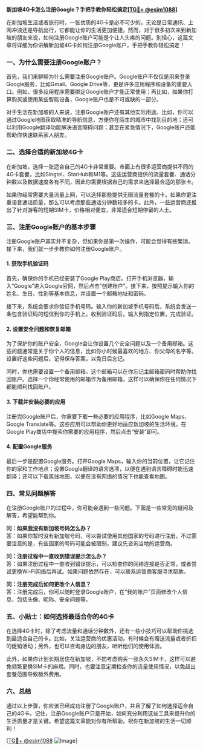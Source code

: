 **新加坡4G卡怎么注册Google？手把手教你轻松搞定[[TG💪+ @esim1088](https://t.me/s/esim1088)]**

在新加坡生活或者旅行时，一张优质的4G卡是必不可少的。无论是日常通讯、上网冲浪还是导航出行，它都能让你的生活更加便捷。然而，对于很多初次来到新加坡的朋友来说，如何注册Google账户可能是个让人头疼的问题。别担心，这篇文章将详细为你讲解新加坡4G卡如何注册Google账户，手把手教你轻松搞定！

### 一、为什么需要注册Google账户？

首先，我们来聊聊为什么需要注册Google账户。Google账户不仅仅是用来登录Google服务，比如Gmail、Google Drive等，更是许多应用程序和设备的重要入口。例如，很多应用程序需要绑定Google账户才能正常使用；再比如，如果你打算购买或使用某些智能设备，Google账户也是不可或缺的一部分。

对于生活在新加坡的人来说，注册Google账户还有其他实际用途。比如，你可以通过Google地图获取精准的导航信息，方便你在陌生的城市中找到目的地；还可以利用Google翻译功能解决语言障碍问题；甚至在紧急情况下，Google账户还能帮助你快速联系家人朋友。

### 二、选择合适的新加坡4G卡

在新加坡，选择一张适合自己的4G卡非常重要。市面上有很多运营商提供不同的4G卡套餐，比如Singtel、StarHub和M1等。这些运营商提供的流量套餐、通话分钟数以及数据速度各有不同，因此你需要根据自己的需求来选择最合适的那张卡。

如果你经常需要大量流量上网，可以选择那些提供无限流量套餐的卡。如果你更注重语音通话质量，那么可以考虑那些通话分钟数较多的卡。此外，一些运营商还推出了针对游客的短期SIM卡，价格相对便宜，非常适合短期停留的人士。

### 三、注册Google账户的基本步骤

注册Google账户其实并不复杂，但如果你是第一次操作，可能会觉得有些繁琐。接下来，我们就一步步教你如何注册Google账户。

#### 1. 获取手机验证码

首先，确保你的手机已经安装了Google Play商店。打开手机浏览器，输入“Google”进入Google官网，然后点击“创建账户”。接下来，按照提示输入你的姓名、生日、性别等基本信息，并设置一个邮箱地址和密码。

接下来，系统会要求你验证手机号码。输入你的新加坡手机号码后，系统会发送一条包含验证码的短信到你的手机上。收到验证码后，输入到指定位置，完成验证。

#### 2. 设置安全问题和恢复邮箱

为了保护你的账户安全，Google会让你设置几个安全问题以及一个备用邮箱。这些问题通常是关于你个人的信息，比如你小时候最喜欢的地方、你父母的名字等。设置好这些问题后，记得保存答案，以免日后忘记。

同时，你也需要设置一个备用邮箱。这个邮箱可以在你忘记主邮箱密码时帮助你找回账户。选择一个你经常使用的邮箱作为备用邮箱，这样可以确保你在任何情况下都能顺利找回账户。

#### 3. 下载并安装必要的应用

注册完Google账户后，你需要下载一些必要的应用程序，比如Google Maps、Google Translate等。这些应用可以帮助你更好地适应新加坡的生活环境。在Google Play商店中搜索你需要的应用程序，然后点击“安装”即可。

#### 4. 配置Google服务

最后一步是配置Google服务。打开Google Maps，输入你的当前位置，让它记住你的家和工作地点；设置Google翻译的语言选项，以便在遇到语言障碍时能迅速翻译；还可以下载离线地图，以便在没有网络的情况下也能查看地图。

### 四、常见问题解答

在注册Google账户的过程中，你可能会遇到一些问题。下面是一些常见的疑问及解答，希望能帮到你。

**问：如果我没有新加坡号码怎么办？**  
答：如果你暂时没有新加坡号码，可以尝试使用其他国家的号码进行注册。不过需要注意的是，有些国家的号码可能会被限制，建议先咨询当地的运营商。

**问：注册过程中一直收到错误提示怎么办？**  
答：如果注册过程中一直收到错误提示，可以检查你的网络连接是否正常，或者尝试更换Wi-Fi网络后再试。如果问题依然存在，可以联系运营商客服寻求帮助。

**问：注册完成后如何更改个人信息？**  
答：注册完成后，你可以随时登录Google账户，在“我的账户”页面修改个人信息，包括头像、昵称、安全问题等。

### 五、小贴士：如何选择最适合你的4G卡

在选择4G卡时，除了考虑流量和通话分钟数外，还有一些小技巧可以帮助你挑选到最适合自己的卡。比如，关注运营商的优惠活动，有时候会有赠送流量或者折扣的促销活动；另外，也可以咨询身边的朋友，听听他们的使用体验。

此外，如果你计划长期居住在新加坡，不妨考虑购买一张永久SIM卡，这样可以避免频繁更换SIM卡的麻烦。同时，也要注意定期检查你的流量使用情况，以免超出套餐范围导致额外费用。

### 六、总结

通过以上步骤，你应该已经成功注册了Google账户，并且了解了如何选择适合自己的4G卡。记住，注册Google账户只是开始，如何充分利用这些工具来提升你的生活质量才是关键。希望这篇文章能对你有所帮助，祝你在新加坡的生活一切顺利！

[[TG💪+ @esim1088](https://t.me/s/esim1088) ![Image](https://i.postimg.cc/4NQfJmqS/Snipaste-2025-05-13-00-14-12.png)]